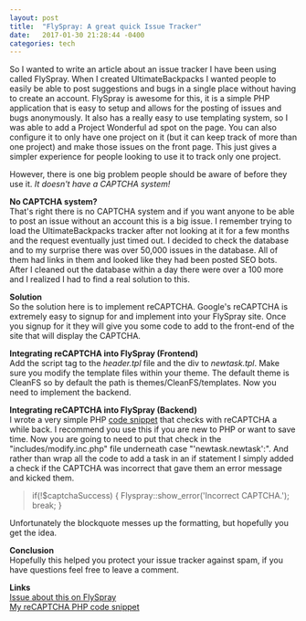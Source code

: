 ```yaml
---
layout: post
title:  "FlySpray: A great quick Issue Tracker"
date:   2017-01-30 21:28:44 -0400
categories: tech
---
```

So I wanted to write an article about an issue tracker I have been using called FlySpray. When I created UltimateBackpacks I wanted people to easily be able to post suggestions and bugs in a single place without having to create an account. FlySpray is awesome for this, it is a simple PHP application that is easy to setup and allows for the posting of issues and bugs anonymously. It also has a really easy to use templating system, so I was able to add a Project Wonderful ad spot on the page. You can also configure it to only have one project on it (but it can keep track of more than one project) and make those issues on the front page. This just gives a simpler experience for people looking to use it to track only one project.

However, there is one big problem people should be aware of before they use it. <em>It doesn't have a CAPTCHA system!</em>

<strong>No CAPTCHA system?</strong><br />
That's right there is no CAPTCHA system and if you want anyone to be able to post an issue without an account this is a big issue. I remember trying to load the UltimateBackpacks tracker after not looking at it for a few months and the request eventually just timed out. I decided to check the database and to my surprise there was over 50,000 issues in the database. All of them had links in them and looked like they had been posted SEO bots. After I cleaned out the database within a day there were over a 100 more and I realized I had to find a real solution to this.

<strong>Solution</strong><br />
So the solution here is to implement reCAPTCHA. Google's reCAPTCHA is extremely easy to signup for and implement into your FlySpray site. Once you signup for it they will give you some code to add to the front-end of the site that will display the CAPTCHA. 

<strong>Integrating reCAPTCHA into FlySpray (Frontend)</strong><br />
Add the script tag to the <em>header.tpl</em> file and the div to <em>newtask.tpl</em>. Make sure you modify the template files within your theme. The default theme is CleanFS so by default the path is themes/CleanFS/templates. Now you need to implement the backend.

<strong>Integrating reCAPTCHA into FlySpray (Backend)</strong><br />
I wrote a very simple PHP <a href="https://gist.github.com/RichardB122/219439a2c7bdca63557f27ffb87ae03e">code snippet</a> that checks with reCAPTCHA a while back. I recommend you use this if you are new to PHP or want to save time. Now you are going to need to put that check in the "includes/modify.inc.php" file underneath case "'newtask.newtask':". And rather than wrap all the code to add a task in an if statement I simply added a check if the CAPTCHA was incorrect that gave them an error message and kicked them. <blockquote>if(!$captchaSuccess) {
            Flyspray::show_error('Incorrect CAPTCHA.');
            break;
        }</blockquote>
Unfortunately the blockquote messes up the formatting, but hopefully you get the idea.

<strong>Conclusion</strong><br />
Hopefully this helped you protect your issue tracker against spam, if you have questions feel free to leave a comment.

<strong>Links</strong><br />
<a href="https://bugs.flyspray.org/index.php?do=details&task_id=2105">Issue about this on FlySpray</a><br />
<a href="https://gist.github.com/RichardB122/219439a2c7bdca63557f27ffb87ae03e">My reCAPTCHA PHP code snippet</a><br />
 

